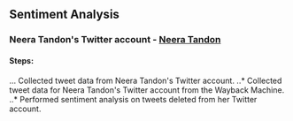 ## Sentiment Analysis
### Neera Tandon's Twitter account - [Neera Tandon](https://twitter.com/neeratanden)
#### Steps:
... Collected tweet data from Neera Tandon's Twitter account.
..* Collected tweet data for Neera Tandon's Twitter account from the Wayback Machine.
..* Performed sentiment analysis on tweets deleted from her Twitter account. 



